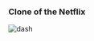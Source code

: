 ### Clone of the Netflix 

![dash](https://github.com/renanflow/netflix-clone/blob/main/demonstration.gif)
